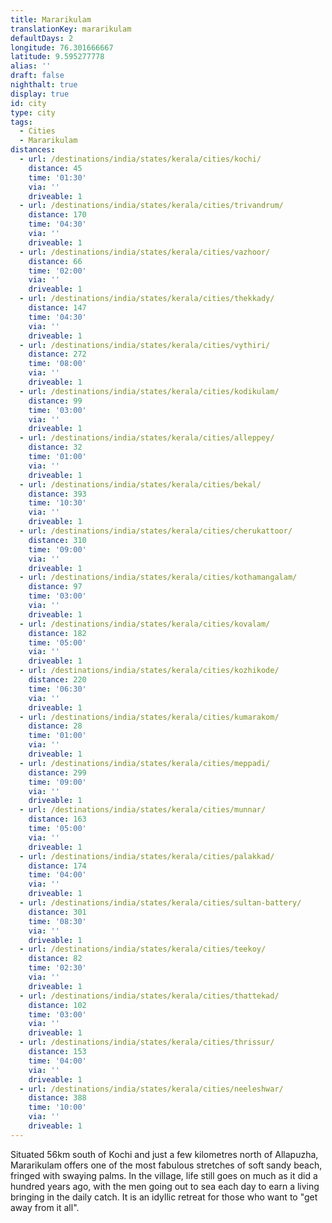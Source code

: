 ```yaml
---
title: Mararikulam
translationKey: mararikulam
defaultDays: 2
longitude: 76.301666667
latitude: 9.595277778
alias: ''
draft: false
nighthalt: true
display: true
id: city
type: city
tags:
  - Cities
  - Mararikulam
distances:
  - url: /destinations/india/states/kerala/cities/kochi/
    distance: 45
    time: '01:30'
    via: ''
    driveable: 1
  - url: /destinations/india/states/kerala/cities/trivandrum/
    distance: 170
    time: '04:30'
    via: ''
    driveable: 1
  - url: /destinations/india/states/kerala/cities/vazhoor/
    distance: 66
    time: '02:00'
    via: ''
    driveable: 1
  - url: /destinations/india/states/kerala/cities/thekkady/
    distance: 147
    time: '04:30'
    via: ''
    driveable: 1
  - url: /destinations/india/states/kerala/cities/vythiri/
    distance: 272
    time: '08:00'
    via: ''
    driveable: 1
  - url: /destinations/india/states/kerala/cities/kodikulam/
    distance: 99
    time: '03:00'
    via: ''
    driveable: 1
  - url: /destinations/india/states/kerala/cities/alleppey/
    distance: 32
    time: '01:00'
    via: ''
    driveable: 1
  - url: /destinations/india/states/kerala/cities/bekal/
    distance: 393
    time: '10:30'
    via: ''
    driveable: 1
  - url: /destinations/india/states/kerala/cities/cherukattoor/
    distance: 310
    time: '09:00'
    via: ''
    driveable: 1
  - url: /destinations/india/states/kerala/cities/kothamangalam/
    distance: 97
    time: '03:00'
    via: ''
    driveable: 1
  - url: /destinations/india/states/kerala/cities/kovalam/
    distance: 182
    time: '05:00'
    via: ''
    driveable: 1
  - url: /destinations/india/states/kerala/cities/kozhikode/
    distance: 220
    time: '06:30'
    via: ''
    driveable: 1
  - url: /destinations/india/states/kerala/cities/kumarakom/
    distance: 28
    time: '01:00'
    via: ''
    driveable: 1
  - url: /destinations/india/states/kerala/cities/meppadi/
    distance: 299
    time: '09:00'
    via: ''
    driveable: 1
  - url: /destinations/india/states/kerala/cities/munnar/
    distance: 163
    time: '05:00'
    via: ''
    driveable: 1
  - url: /destinations/india/states/kerala/cities/palakkad/
    distance: 174
    time: '04:00'
    via: ''
    driveable: 1
  - url: /destinations/india/states/kerala/cities/sultan-battery/
    distance: 301
    time: '08:30'
    via: ''
    driveable: 1
  - url: /destinations/india/states/kerala/cities/teekoy/
    distance: 82
    time: '02:30'
    via: ''
    driveable: 1
  - url: /destinations/india/states/kerala/cities/thattekad/
    distance: 102
    time: '03:00'
    via: ''
    driveable: 1
  - url: /destinations/india/states/kerala/cities/thrissur/
    distance: 153
    time: '04:00'
    via: ''
    driveable: 1
  - url: /destinations/india/states/kerala/cities/neeleshwar/
    distance: 388
    time: '10:00'
    via: ''
    driveable: 1
---
```




















































































































































Situated 56km south of Kochi and just a few kilometres north of Allapuzha, Mararikulam offers one of the most fabulous stretches of soft sandy beach, fringed with swaying palms. In the village, life still goes on much as it did a hundred years ago, with the men going out to sea each day to earn a living bringing in the daily catch. It is an idyllic retreat for those who want to "get away from it all".